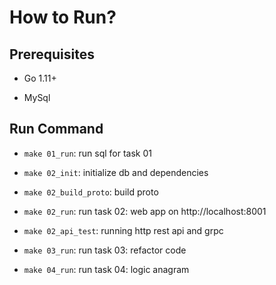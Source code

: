 # How to Run?

## Prerequisites

- Go 1.11+

- MySql

## Run Command

- `make 01_run`: run sql for task 01

- `make 02_init`: initialize db and dependencies

- `make 02_build_proto`: build proto

- `make 02_run`: run task 02: web app on http://localhost:8001

- `make 02_api_test`: running http rest api and grpc

- `make 03_run`: run task 03: refactor code

- `make 04_run`: run task 04: logic anagram
